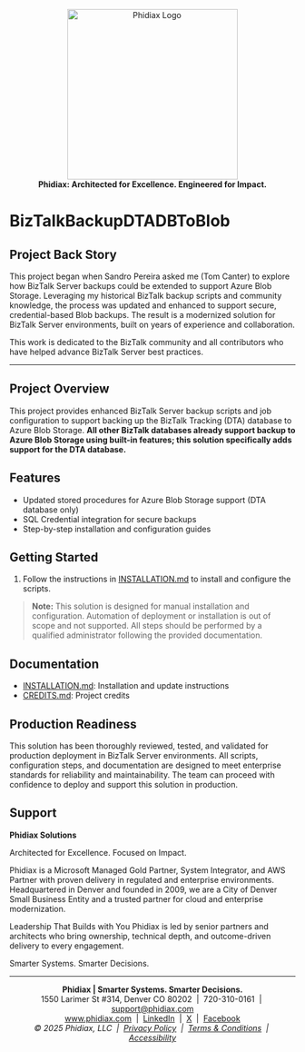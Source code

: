 
<p align="center">
		<a href="https://www.phidiax.com/" target="_blank"><img src="https://static.wixstatic.com/media/f9592c_36f18dd9f56d463cb8dcc9ae97d69ac4~mv2.png/v1/crop/x_93,y_20,w_316,h_85/fill/w_442,h_112,al_c,lg_1,q_85,enc_avif,quality_auto/logo_icon_w500_h125_transparent_white.png" alt="Phidiax Logo" width="300" /></a>
		<br>
		<strong>Phidiax: Architected for Excellence. Engineered for Impact.</strong>
</p>

# BizTalkBackupDTADBToBlob


## Project Back Story

This project began when Sandro Pereira asked me (Tom Canter) to explore how BizTalk Server backups could be extended to support Azure Blob Storage. Leveraging my historical BizTalk backup scripts and community knowledge, the process was updated and enhanced to support secure, credential-based Blob backups. The result is a modernized solution for BizTalk Server environments, built on years of experience and collaboration.

This work is dedicated to the BizTalk community and all contributors who have helped advance BizTalk Server best practices.

---

## Project Overview

This project provides enhanced BizTalk Server backup scripts and job configuration to support backing up the BizTalk Tracking (DTA) database to Azure Blob Storage. **All other BizTalk databases already support backup to Azure Blob Storage using built-in features; this solution specifically adds support for the DTA database.**


## Features

- Updated stored procedures for Azure Blob Storage support (DTA database only)
- SQL Credential integration for secure backups
- Step-by-step installation and configuration guides



## Getting Started

1. Follow the instructions in [INSTALLATION.md](INSTALLATION.md) to install and configure the scripts.

> **Note:** This solution is designed for manual installation and configuration. Automation of deployment or installation is out of scope and not supported. All steps should be performed by a qualified administrator following the provided documentation.


## Documentation

- [INSTALLATION.md](INSTALLATION.md): Installation and update instructions
- [CREDITS.md](CREDITS.md): Project credits


## Production Readiness

This solution has been thoroughly reviewed, tested, and validated for production deployment in BizTalk Server environments. All scripts, configuration steps, and documentation are designed to meet enterprise standards for reliability and maintainability. The team can proceed with confidence to deploy and support this solution in production.


## Support

**Phidiax Solutions**

Architected for Excellence. Focused on Impact.

Phidiax is a Microsoft Managed Gold Partner, System Integrator, and AWS Partner with proven delivery in regulated and enterprise environments. Headquartered in Denver and founded in 2009, we are a City of Denver Small Business Entity and a trusted partner for cloud and enterprise modernization.

Leadership That Builds with You
Phidiax is led by senior partners and architects who bring ownership, technical depth, and outcome-driven delivery to every engagement.



Smarter Systems. Smarter Decisions.


---
<p align="center">
	<strong>Phidiax | Smarter Systems. Smarter Decisions.</strong><br>
	1550 Larimer St #314, Denver CO 80202 &nbsp;|&nbsp; 720-310-0161 &nbsp;|&nbsp; <a href="mailto:support@phidiax.com">support@phidiax.com</a><br>
	<a href="https://www.phidiax.com">www.phidiax.com</a> &nbsp;|&nbsp; <a href="https://www.facebook.com/Phidiax">LinkedIn</a> &nbsp;|&nbsp; <a href="https://twitter.com/phidiax">X</a> &nbsp;|&nbsp; <a href="https://facebook.com/phidiax">Facebook</a><br>
	<em>© 2025 Phidiax, LLC &nbsp;|&nbsp; <a href="https://www.phidiax.com/privacy-policy">Privacy Policy</a> &nbsp;|&nbsp; <a href="https://www.phidiax.com/terms-and-conditions">Terms &amp; Conditions</a> &nbsp;|&nbsp; <a href="https://www.phidiax.com/accessibility-statement">Accessibility</a></em>
</p>